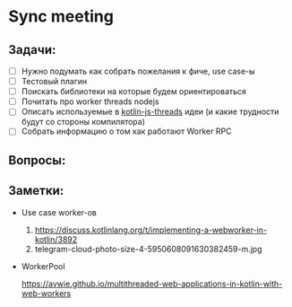 # Sync meeting

## Задачи:

- [ ] Нужно подумать как собрать пожелания к фиче, use case-ы
- [ ] Тестовый плагин
- [ ] Поискать библиотеки на которые будем ориентироваться
- [ ] Почитать про worker threads nodejs
- [ ] Описать используемые в [kotlin-js-threads](https://github.com/Chainfire/kotlin-js-threads) идеи (и какие трудности будут со стороны компилятора)
- [ ] Собрать информацию о том как работают Worker RPC

## Вопросы:

## Заметки:

- Use case worker-ов

  1. https://discuss.kotlinlang.org/t/implementing-a-webworker-in-kotlin/3892
  2. telegram-cloud-photo-size-4-5950608091630382459-m.jpg

- WorkerPool

  https://avwie.github.io/multithreaded-web-applications-in-kotlin-with-web-workers